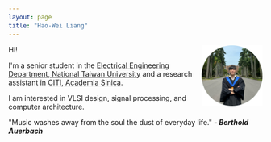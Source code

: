 ```yaml
---
layout: page
title: "Hao-Wei Liang"
---
```


<img src="/assets/NTU.png" alt="Cover" width="24%" align='right'/>

Hi!

I'm a senior student in the [Electrical Engineering Department, National Taiwan University](https://web.ee.ntu.edu.tw/) and a research assistant in [CITI,  Academia Sinica](https://www.citi.sinica.edu.tw/). 

I am interested in VLSI design, signal processing, and computer architecture.

"Music washes away from the soul the dust of everyday life." **- _Berthold Auerbach_**
